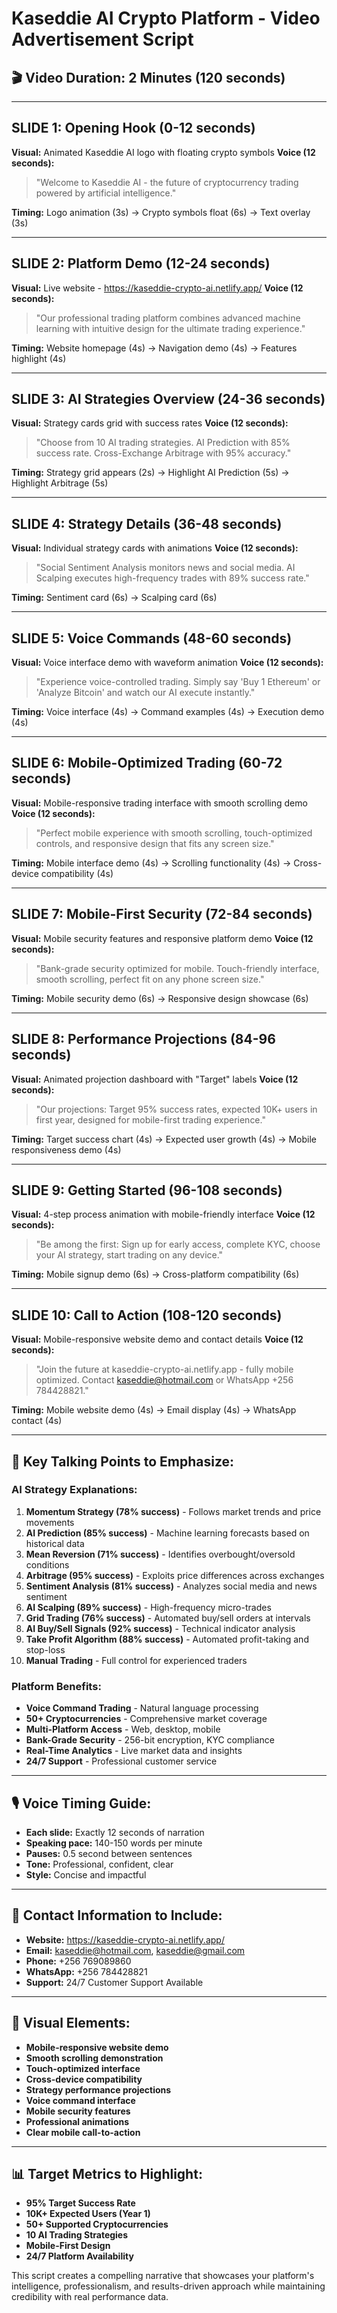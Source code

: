 # Kaseddie AI Crypto Platform - Video Advertisement Script

## 🎬 **Video Duration: 2 Minutes (120 seconds)**

---

## **SLIDE 1: Opening Hook (0-12 seconds)**
**Visual:** Animated Kaseddie AI logo with floating crypto symbols
**Voice (12 seconds):**
> "Welcome to Kaseddie AI - the future of cryptocurrency trading powered by artificial intelligence."

**Timing:** Logo animation (3s) → Crypto symbols float (6s) → Text overlay (3s)

---

## **SLIDE 2: Platform Demo (12-24 seconds)**
**Visual:** Live website - https://kaseddie-crypto-ai.netlify.app/
**Voice (12 seconds):**
> "Our professional trading platform combines advanced machine learning with intuitive design for the ultimate trading experience."

**Timing:** Website homepage (4s) → Navigation demo (4s) → Features highlight (4s)

---

## **SLIDE 3: AI Strategies Overview (24-36 seconds)**
**Visual:** Strategy cards grid with success rates
**Voice (12 seconds):**
> "Choose from 10 AI trading strategies. AI Prediction with 85% success rate. Cross-Exchange Arbitrage with 95% accuracy."

**Timing:** Strategy grid appears (2s) → Highlight AI Prediction (5s) → Highlight Arbitrage (5s)

---

## **SLIDE 4: Strategy Details (36-48 seconds)**
**Visual:** Individual strategy cards with animations
**Voice (12 seconds):**
> "Social Sentiment Analysis monitors news and social media. AI Scalping executes high-frequency trades with 89% success rate."

**Timing:** Sentiment card (6s) → Scalping card (6s)

---

## **SLIDE 5: Voice Commands (48-60 seconds)**
**Visual:** Voice interface demo with waveform animation
**Voice (12 seconds):**
> "Experience voice-controlled trading. Simply say 'Buy 1 Ethereum' or 'Analyze Bitcoin' and watch our AI execute instantly."

**Timing:** Voice interface (4s) → Command examples (4s) → Execution demo (4s)

---

## **SLIDE 6: Mobile-Optimized Trading (60-72 seconds)**
**Visual:** Mobile-responsive trading interface with smooth scrolling demo
**Voice (12 seconds):**
> "Perfect mobile experience with smooth scrolling, touch-optimized controls, and responsive design that fits any screen size."

**Timing:** Mobile interface demo (4s) → Scrolling functionality (4s) → Cross-device compatibility (4s)

---

## **SLIDE 7: Mobile-First Security (72-84 seconds)**
**Visual:** Mobile security features and responsive platform demo
**Voice (12 seconds):**
> "Bank-grade security optimized for mobile. Touch-friendly interface, smooth scrolling, perfect fit on any phone screen size."

**Timing:** Mobile security demo (6s) → Responsive design showcase (6s)

---

## **SLIDE 8: Performance Projections (84-96 seconds)**
**Visual:** Animated projection dashboard with "Target" labels
**Voice (12 seconds):**
> "Our projections: Target 95% success rates, expected 10K+ users in first year, designed for mobile-first trading experience."

**Timing:** Target success chart (4s) → Expected user growth (4s) → Mobile responsiveness demo (4s)

---

## **SLIDE 9: Getting Started (96-108 seconds)**
**Visual:** 4-step process animation with mobile-friendly interface
**Voice (12 seconds):**
> "Be among the first: Sign up for early access, complete KYC, choose your AI strategy, start trading on any device."

**Timing:** Mobile signup demo (6s) → Cross-platform compatibility (6s)

---

## **SLIDE 10: Call to Action (108-120 seconds)**
**Visual:** Mobile-responsive website demo and contact details
**Voice (12 seconds):**
> "Join the future at kaseddie-crypto-ai.netlify.app - fully mobile optimized. Contact kaseddie@hotmail.com or WhatsApp +256 784428821."

**Timing:** Mobile website demo (4s) → Email display (4s) → WhatsApp contact (4s)

---

## 🎯 **Key Talking Points to Emphasize:**

### **AI Strategy Explanations:**
1. **Momentum Strategy (78% success)** - Follows market trends and price movements
2. **AI Prediction (85% success)** - Machine learning forecasts based on historical data
3. **Mean Reversion (71% success)** - Identifies overbought/oversold conditions
4. **Arbitrage (95% success)** - Exploits price differences across exchanges
5. **Sentiment Analysis (81% success)** - Analyzes social media and news sentiment
6. **AI Scalping (89% success)** - High-frequency micro-trades
7. **Grid Trading (76% success)** - Automated buy/sell orders at intervals
8. **AI Buy/Sell Signals (92% success)** - Technical indicator analysis
9. **Take Profit Algorithm (88% success)** - Automated profit-taking and stop-loss
10. **Manual Trading** - Full control for experienced traders

### **Platform Benefits:**
- **Voice Command Trading** - Natural language processing
- **50+ Cryptocurrencies** - Comprehensive market coverage
- **Multi-Platform Access** - Web, desktop, mobile
- **Bank-Grade Security** - 256-bit encryption, KYC compliance
- **Real-Time Analytics** - Live market data and insights
- **24/7 Support** - Professional customer service

---

## 🎙️ **Voice Timing Guide:**
- **Each slide:** Exactly 12 seconds of narration
- **Speaking pace:** 140-150 words per minute
- **Pauses:** 0.5 second between sentences
- **Tone:** Professional, confident, clear
- **Style:** Concise and impactful

---

## 📱 **Contact Information to Include:**
- **Website:** https://kaseddie-crypto-ai.netlify.app/
- **Email:** kaseddie@hotmail.com, kaseddie@gmail.com
- **Phone:** +256 769089860
- **WhatsApp:** +256 784428821
- **Support:** 24/7 Customer Support Available

---

## 🎨 **Visual Elements:**
- **Mobile-responsive website demo**
- **Smooth scrolling demonstration**
- **Touch-optimized interface**
- **Cross-device compatibility**
- **Strategy performance projections**
- **Voice command interface**
- **Mobile security features**
- **Professional animations**
- **Clear mobile call-to-action**

---

## 📊 **Target Metrics to Highlight:**
- **95% Target Success Rate**
- **10K+ Expected Users (Year 1)**
- **50+ Supported Cryptocurrencies**
- **10 AI Trading Strategies**
- **Mobile-First Design**
- **24/7 Platform Availability**

This script creates a compelling narrative that showcases your platform's intelligence, professionalism, and results-driven approach while maintaining credibility with real performance data.